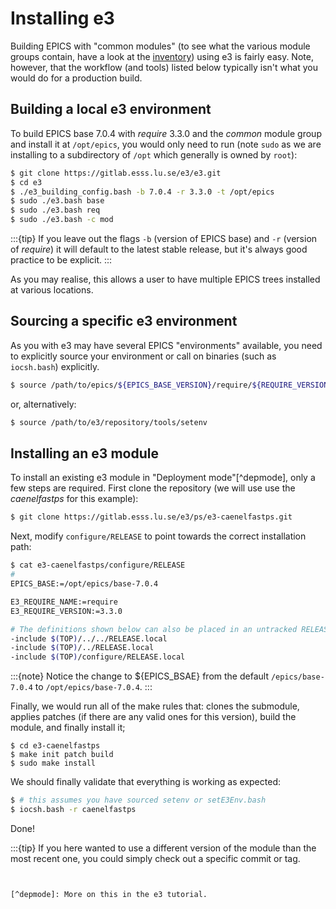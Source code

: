 # Installing e3

Building EPICS with "common modules" (to see what the various module groups contain, have a look at the [inventory](https://gitlab.esss.lu.se/e3/e3/-/blob/master/tools/e3-inventory.txt)) using e3 is fairly easy. Note, however, that the workflow (and tools) listed below typically isn't what you would do for a production build.

## Building a local e3 environment

To build EPICS base 7.0.4 with *require* 3.3.0 and the *common* module group and install it at `/opt/epics`, you would only need to run (note `sudo` as we are installing to a subdirectory of `/opt` which generally is owned by `root`):

```bash
$ git clone https://gitlab.esss.lu.se/e3/e3.git
$ cd e3
$ ./e3_building_config.bash -b 7.0.4 -r 3.3.0 -t /opt/epics
$ sudo ./e3.bash base
$ sudo ./e3.bash req
$ sudo ./e3.bash -c mod
```

:::{tip}
If you leave out the flags `-b` (version of EPICS base) and `-r` (version of *require*) it will default to the latest stable release, but it's always good practice to be explicit.
:::

As you may realise, this allows a user to have multiple EPICS trees installed at various locations.

## Sourcing a specific e3 environment

As you with e3 may have several EPICS "environments" available, you need to explicitly source your environment or call on binaries (such as `iocsh.bash`) explicitly.

```bash
$ source /path/to/epics/${EPICS_BASE_VERSION}/require/${REQUIRE_VERSION}/bin/setE3Env.bash
```

or, alternatively:

```bash
$ source /path/to/e3/repository/tools/setenv
```

## Installing an e3 module

To install an existing e3 module in "Deployment mode"[^depmode], only a few steps are required. First clone the repository (we will use use the *caenelfastps* for this example):

```bash
$ git clone https://gitlab.esss.lu.se/e3/ps/e3-caenelfastps.git
```

Next, modify `configure/RELEASE` to point towards the correct installation path:

```bash
$ cat e3-caenelfastps/configure/RELEASE
#
EPICS_BASE:=/opt/epics/base-7.0.4

E3_REQUIRE_NAME:=require
E3_REQUIRE_VERSION:=3.3.0

# The definitions shown below can also be placed in an untracked RELEASE.local
-include $(TOP)/../../RELEASE.local
-include $(TOP)/../RELEASE.local
-include $(TOP)/configure/RELEASE.local
```

:::{note}
Notice the change to ${EPICS_BSAE} from the default `/epics/base-7.0.4` to `/opt/epics/base-7.0.4`.
:::

Finally, we would run all of the make rules that: clones the submodule, applies patches (if there are any valid ones for this version), build the module, and finally install it;

```
$ cd e3-caenelfastps
$ make init patch build
$ sudo make install
```

We should finally validate that everything is working as expected:

```bash
$ # this assumes you have sourced setenv or setE3Env.bash
$ iocsh.bash -r caenelfastps
```

Done!

:::{tip}
If you here wanted to use a different version of the module than the most recent one, you could simply check out a specific commit or tag.
```


[^depmode]: More on this in the e3 tutorial.
